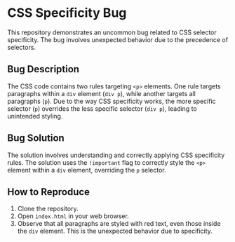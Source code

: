 # CSS Specificity Bug

This repository demonstrates an uncommon bug related to CSS selector specificity. The bug involves unexpected behavior due to the precedence of selectors.

## Bug Description

The CSS code contains two rules targeting `<p>` elements. One rule targets paragraphs within a `div` element (`div p`), while another targets all paragraphs (`p`). Due to the way CSS specificity works, the more specific selector (`p`) overrides the less specific selector (`div p`), leading to unintended styling.

## Bug Solution

The solution involves understanding and correctly applying CSS specificity rules. The solution uses the `!important` flag to correctly style the `<p>` element within a `div` element, overriding the `p` selector.

## How to Reproduce

1.  Clone the repository.
2.  Open `index.html` in your web browser.
3.  Observe that all paragraphs are styled with red text, even those inside the `div` element. This is the unexpected behavior due to specificity.